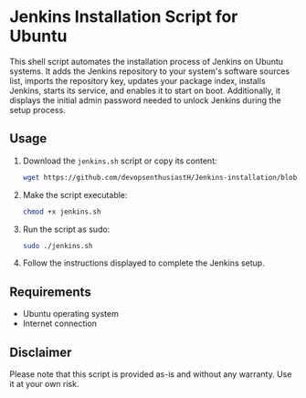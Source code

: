 # Jenkins Installation Script for Ubuntu

This shell script automates the installation process of Jenkins on Ubuntu systems. It adds the Jenkins repository to your system's software sources list, imports the repository key, updates your package index, installs Jenkins, starts its service, and enables it to start on boot. Additionally, it displays the initial admin password needed to unlock Jenkins during the setup process.

## Usage

1. Download the `jenkins.sh` script or copy its content:

    ```bash
    wget https://github.com/devopsenthusiastH/Jenkins-installation/blob/main/jenkins.sh
    ```

2. Make the script executable:

    ```bash
    chmod +x jenkins.sh
    ```

3. Run the script as sudo:

    ```bash
    sudo ./jenkins.sh
    ```

4. Follow the instructions displayed to complete the Jenkins setup.

## Requirements

- Ubuntu operating system
- Internet connection


## Disclaimer

Please note that this script is provided as-is and without any warranty. Use it at your own risk.
